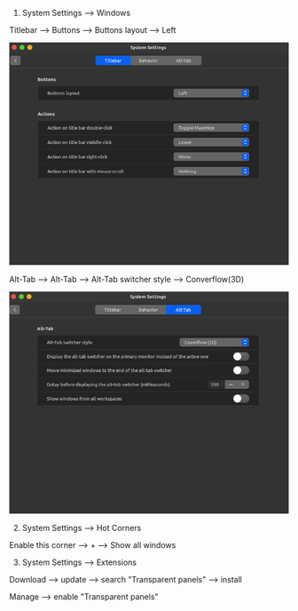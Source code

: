 1. System Settings --> Windows

Titlebar --> Buttons --> Buttons layout --> Left

<img src="./images/1.png" width=700>

Alt-Tab --> Alt-Tab --> Alt-Tab switcher style --> Converflow(3D)

<img src="./images/2.png" width=700>

2. System Settings --> Hot Corners

Enable this corner --> + --> Show all windows

3. System Settings --> Extensions

Download --> update --> search "Transparent panels" --> install

Manage --> enable "Transparent panels"